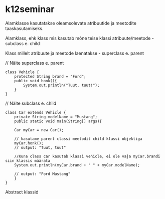 # k12seminar

Alamklasse kasutatakse oleamsolevate atribuutide ja meetodite taaskasutamiseks.

Alamklass, ehk klass mis kasutab mõne teise klassi atribuute/meetode - subclass e. child

Klass millelt atribuute ja meetode laenatakse - superclass e. parent

// Näite superclass e. parent


	class Vehicle {
		protected String brand = "Ford";
		public void honk(){
			System.out.println("Tuut, tuut!");
		}	
	}


// Näite subclass e. child

	class Car extends Vehicle {
		private String modelName = "Mustang";
		public static void main(String[] args){

		Car myCar = new Car();

		// kasutame parent classi meetodit child klassi objektiga
		myCar.honk();
		// output: "Tuut, tuut"

		//Kuna class car kasutab klassi vehicle, ei ole vaja myCar.brandi siin klassis määrata
		System.out.println(myCar.brand + " " + myCar.modelName);

		// output: "Ford Mustang"
		}
	}


Abstract klassid 

